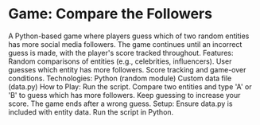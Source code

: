 # Game: Compare the Followers
 A Python-based game where players guess which of two random entities has more social media followers. The game continues until an incorrect guess is made, with the player's score tracked throughout.  Features:  Random comparisons of entities (e.g., celebrities, influencers). User guesses which entity has more followers. Score tracking and game-over conditions. Technologies:  Python (random module) Custom data file (data.py) How to Play:  Run the script. Compare two entities and type 'A' or 'B' to guess which has more followers. Keep guessing to increase your score. The game ends after a wrong guess. Setup:  Ensure data.py is included with entity data. Run the script in Python.
